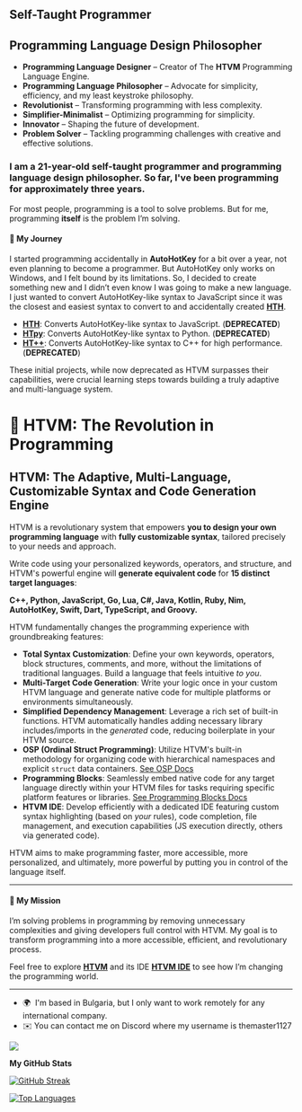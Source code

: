 **Self-Taught Programmer**  
------------------  

## Programming Language Design Philosopher

- **Programming Language Designer** – Creator of The **HTVM** Programming Language Engine. 
- **Programming Language Philosopher** – Advocate for simplicity, efficiency, and my least keystroke philosophy.  
- **Revolutionist** – Transforming programming with less complexity.  
- **Simplifier-Minimalist** – Optimizing programming for simplicity.  
- **Innovator** – Shaping the future of development.
- **Problem Solver** – Tackling programming challenges with creative and effective solutions.  

### I am a 21-year-old self-taught programmer and programming language design philosopher. So far, I've been programming for approximately **three years**.  

For most people, programming is a tool to solve problems. But for me, programming **itself** is the problem I’m solving.  

#### 🌟 My Journey  
I started programming accidentally in **AutoHotKey** for a bit over a year, not even planning to become a programmer. But AutoHotKey only works on Windows, and I felt bound by its limitations. So, I decided to create something new and I didn’t even know I was going to make a new language. I just wanted to convert AutoHotKey-like syntax to JavaScript since it was the closest and easiest syntax to convert to and accidentally created **[HTH](https://github.com/TheMaster1127/HTH)**.  

- **[HTH](https://github.com/TheMaster1127/HTH)**: Converts AutoHotKey-like syntax to JavaScript. (**DEPRECATED**)
- **[HTpy](https://github.com/TheMaster1127/HTpy)**: Converts AutoHotKey-like syntax to Python. (**DEPRECATED**)
- **[HT++](https://github.com/TheMaster1127/HT-plus-plus)**: Converts AutoHotKey-like syntax to C++ for high performance. (**DEPRECATED**)

These initial projects, while now deprecated as HTVM surpasses their capabilities, were crucial learning steps towards building a truly adaptive and multi-language system.

# 🚀 HTVM: The Revolution in Programming  

## **HTVM: The Adaptive, Multi-Language, Customizable Syntax and Code Generation Engine**

HTVM is a revolutionary system that empowers **you to design your own programming language** with **fully customizable syntax**, tailored precisely to your needs and approach.

Write code using your personalized keywords, operators, and structure, and HTVM's powerful engine will **generate equivalent code** for **15 distinct target languages**:

**C++, Python, JavaScript, Go, Lua, C#, Java, Kotlin, Ruby, Nim, AutoHotKey, Swift, Dart, TypeScript, and Groovy.**

HTVM fundamentally changes the programming experience with groundbreaking features:

- **Total Syntax Customization**: Define your own keywords, operators, block structures, comments, and more, without the limitations of traditional languages. Build a language that feels intuitive *to you*.
- **Multi-Target Code Generation**: Write your logic once in your custom HTVM language and generate native code for multiple platforms or environments simultaneously.
- **Simplified Dependency Management**: Leverage a rich set of built-in functions. HTVM automatically handles adding necessary library includes/imports in the *generated* code, reducing boilerplate in your HTVM source.
- **OSP (Ordinal Struct Programming)**: Utilize HTVM's built-in methodology for organizing code with hierarchical namespaces and explicit `struct` data containers. [See OSP Docs](#https://github.com/TheMaster1127/HTVM/blob/main/DOCUMENTATION.md#osp-ordinal-struct-programming)
- **Programming Blocks**: Seamlessly embed native code for any target language directly within your HTVM files for tasks requiring specific platform features or libraries. [See Programming Blocks Docs](#https://github.com/TheMaster1127/HTVM/blob/main/DOCUMENTATION.md#programming-blocks)
- **HTVM IDE**: Develop efficiently with a dedicated IDE featuring custom syntax highlighting (based on *your* rules), code completion, file management, and execution capabilities (JS execution directly, others via generated code).

HTVM aims to make programming faster, more accessible, more personalized, and ultimately, more powerful by putting you in control of the language itself.

---

#### 🚀 My Mission  
I’m solving problems in programming by removing unnecessary complexities and giving developers full control with HTVM. My goal is to transform programming into a more accessible, efficient, and revolutionary process.  

Feel free to explore **[HTVM](https://github.com/TheMaster1127/HTVM)** and its IDE **[HTVM IDE](https://github.com/TheMaster1127/HTVM/blob/main/README.md#%EF%B8%8F-htvm-ide)** to see how I’m changing the programming world.  

---

* 🌍  I'm based in Bulgaria, but I only want to work remotely for any international company.
* ✉️ You can contact me on Discord where my username is themaster1127  

<a href="https://www.github.com/TheMaster1127" target="_blank" rel="noreferrer"><img
src="https://img.shields.io/github/followers/TheMaster1127?logo=github&style=for-the-badge&color=3382ed&labelColor=000000" /></a>  

<b>My GitHub Stats</b>  

[![GitHub Streak](https://streak-stats.demolab.com/?user=TheMaster1127&theme=dark)](https://git.io/streak-stats)  

<a href="https://github.com/TheMaster1127" align="left"><img src="https://github-readme-stats.vercel.app/api/top-langs/?username=TheMaster1127&langs_count=10&title_color=FFA500&text_color=ffffff&icon_color=FFA500&bg_color=1A1B27&hide_border=true&locale=en&custom_title=Top%20Languages" alt="Top Languages" /></a>  
